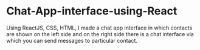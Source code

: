 # Chat-App-interface-using-React
Using ReactJS, CSS, HTML, I made a chat app interface in which contacts are shown on the left side and on the right side there is a chat interface via which you can send messages to particular contact.
